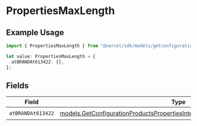 # PropertiesMaxLength

## Example Usage

```typescript
import { PropertiesMaxLength } from "@vercel/sdk/models/getconfigurationproductsop.js";

let value: PropertiesMaxLength = {
  atBRANDAt613422: {},
};
```

## Fields

| Field                                                                                                                                                              | Type                                                                                                                                                               | Required                                                                                                                                                           | Description                                                                                                                                                        |
| ------------------------------------------------------------------------------------------------------------------------------------------------------------------ | ------------------------------------------------------------------------------------------------------------------------------------------------------------------ | ------------------------------------------------------------------------------------------------------------------------------------------------------------------ | ------------------------------------------------------------------------------------------------------------------------------------------------------------------ |
| `atBRANDAt613422`                                                                                                                                                  | [models.GetConfigurationProductsPropertiesIntegrationsResponseAtBRANDAt613422](../models/getconfigurationproductspropertiesintegrationsresponseatbrandat613422.md) | :heavy_check_mark:                                                                                                                                                 | N/A                                                                                                                                                                |